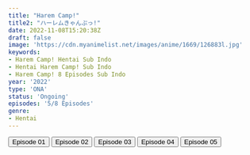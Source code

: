 ```yaml
---
title: "Harem Camp!"
title2: "ハーレムきゃんぷっ!"
date: 2022-11-08T15:20:38Z
draft: false
image: 'https://cdn.myanimelist.net/images/anime/1669/126883l.jpg'
keywords:
- Harem Camp! Hentai Sub Indo
- Hentai Harem Camp! Sub Indo
- Harem Camp! 8 Episodes Sub Indo
year: '2022'
type: 'ONA'
status: 'Ongoing'
episodes: '5/8 Episodes'
genre:
- Hentai
---
```


<div class="d-g gg-5 gtc-r ai-c">
<button onclick="window.open('?arc=00lx2Xx663_20221012/1/MP4/Kuramanime-HRCAMP-01-480p','_blank')">Episode 01</button>
<button onclick="window.open('?arc=9nc7iF0Mh7_20221018/2/MP4/Kuramanime-HRCAMP-02-480p','_blank')">Episode 02</button>
<button onclick="window.open('?arc=uaQSESCK02_20221019/3/MP4/Kuramanime-HRCAMP-03-480p','_blank')">Episode 03</button>
<button onclick="window.open('?arc=LXnDL7nhnr_20221104/4/MP4/Kuramanime-HRCAMP-04-480p','_blank')">Episode 04</button>
<button onclick="window.open('?arc=Z5qdUXCNpq_20221108/5/MP4/Kuramanime-HRCAMP-05-480p','_blank')">Episode 05</button>
</div>